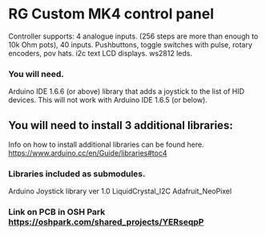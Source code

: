 # RG Custom MK4 control panel

Controller supports: 4 analogue inputs. (256 steps are more than enough to 10k Ohm pots), 40 inputs. Pushbuttons, toggle switches with pulse, rotary encoders, pov hats.
i2c text LCD displays. ws2812 leds.

### You will need.

Arduino IDE 1.6.6 (or above) library that adds a joystick to the list of HID devices. This will not work with Arduino IDE 1.6.5 (or below).

## You will need to install 3 additional libraries:
Info on how to install additional libraries can be found here.
https://www.arduino.cc/en/Guide/libraries#toc4

### Libraries included as submodules.
Arduino Joystick library ver 1.0
LiquidCrystal_I2C
Adafruit_NeoPixel

### Link on PCB in OSH Park https://oshpark.com/shared_projects/YERseqpP
